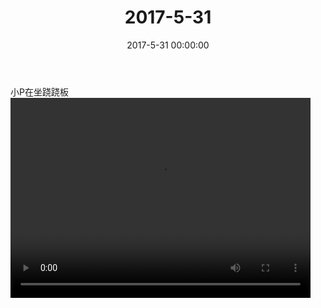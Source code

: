 ﻿---
title: "2017-5-31"
date: 2017-5-31 00:00:00
tags: 视频
categories: 爸爸
---
小P在坐跷跷板
<video src="http://oy07drb41.bkt.clouddn.com/7b6842969233133bb67f678f0485062a.mp4" width="480" height="320" controls>
your browser does not support the video tag
</video>
